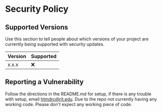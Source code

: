 # Security Policy

## Supported Versions

Use this section to tell people about which versions of your project are
currently being supported with security updates.

| Version | Supported          |
| ------- | ------------------ |
| x.x.x   | :x:                |

## Reporting a Vulnerability

Follow the directions in the README.md for setup, if there is any trouble with setup, email htmdrc@rit.edu.
Due to the repo not currently having any working code. Please don't expect any working piece of code.
